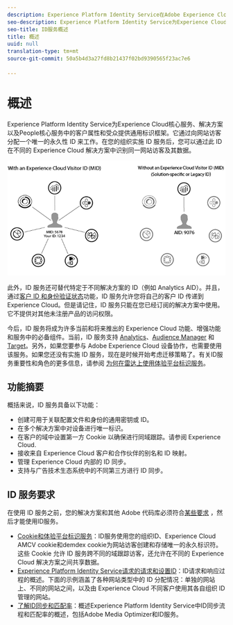 ```yaml
---
description: Experience Platform Identity Service在Adobe Experience Cloud中的角色。
seo-description: Experience Platform Identity Service为Experience Cloud核心服务、解决方案以及People核心服务中的客户属性和受众提供通用标识框架。
seo-title: ID服务概述
title: 概述
uuid: null
translation-type: tm+mt
source-git-commit: 50a5b4d3a27fd8b21437f02bd9390565f23ac7e6

---
```



# 概述

Experience Platform Identity Service为Experience Cloud核心服务、解决方案以及People核心服务中的客户属性和受众提供通用标识框架。它通过向网站访客分配一个唯一的永久性 ID 来工作。在您的组织实施 ID 服务后，您可以通过此 ID 在不同的 Experience Cloud 解决方案中识别同一网站访客及其数据。

![](assets/ecid.png)

此外，ID 服务还可替代特定于不同解决方案的 ID（例如 Analytics AID）。并且，通过[客户 ID 和身份验证状态](/help/reference/authenticated-state.md)功能，ID 服务允许您将自己的客户 ID 传递到 Experience Cloud。但是请记住，ID 服务只能在您已经订阅的解决方案中使用。它不提供对其他未注册产品的访问权限。

今后，ID 服务将成为许多当前和将来推出的 Experience Cloud 功能、增强功能和服务中的必备组件。当前，ID 服务支持 [Analytics](http://www.adobe.com/marketing-cloud/web-analytics.html)、[Audience Manager](http://www.adobe.com/marketing-cloud/data-management-platform.html) 和 [Target](http://www.adobe.com/marketing-cloud/testing-targeting.html)。另外，如果您要参与 Adobe Experience Cloud 设备协作，也需要使用该服务。如果您还没有实施 ID 服务，现在是时候开始考虑迁移策略了。有关ID服务重要性和角色的更多信息，请参阅 [为何在雷达上使用体验平台标识服务](http://blogs.adobe.com/digitalmarketing/analytics/why-new-adobe-marketing-cloud-id-service-should-be-on-your-radar/)。

## 功能摘要

概括来说，ID 服务具备以下功能：

* 创建可用于关联配置文件和身份的通用密钥或 ID。
* 在多个解决方案中对设备进行唯一标识。
* 在客户的域中设置第一方 Cookie 以确保进行同域跟踪。请参阅 Experience Cloud.
* 接收来自 Experience Cloud 客户和合作伙伴的别名和 ID 映射。
* 管理 Experience Cloud 内部的 ID 同步。
* 支持与广告技术生态系统中的不同第三方进行 ID 同步。

## ID 服务要求

在使用 ID 服务之前，您的解决方案和其他 Adobe 代码库必须符合[某些要求](/help/reference/requirements.md) ，然后才能使用ID服务。

* [Cookie和体验平台标识服务](cookies.md)：ID服务使用您的组织ID、Experience Cloud AMCV cookie和demdex cookie为网站访客创建和存储唯一的永久标识符。这些 Cookie 允许 ID 服务跨不同的域跟踪访客，还允许在不同的 Experience Cloud 解决方案之间共享数据。
* [Experience Platform Identity Service请求的请求和设置ID](id-request.md)：ID请求和响应过程的概述。下面的示例涵盖了各种网站类型中的 ID 分配情况：单独的网站上、不同的网站之间，以及由 Experience Cloud 不同客户使用其各自组织 ID 管理的网站。
* [了解ID同步和匹配率](match-rates.md)：概述Experience Platform Identity Service中ID同步流程和匹配率的概述，包括Adobe Media Optimizer和ID服务。